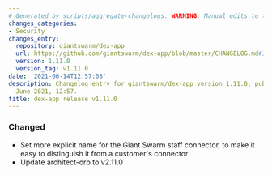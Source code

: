 ```yaml
---
# Generated by scripts/aggregate-changelogs. WARNING: Manual edits to this files will be overwritten.
changes_categories:
- Security
changes_entry:
  repository: giantswarm/dex-app
  url: https://github.com/giantswarm/dex-app/blob/master/CHANGELOG.md#1110---2021-06-14
  version: 1.11.0
  version_tag: v1.11.0
date: '2021-06-14T12:57:08'
description: Changelog entry for giantswarm/dex-app version 1.11.0, published on 14
  June 2021, 12:57.
title: dex-app release v1.11.0
---
```


### Changed
- Set more explicit name for the Giant Swarm staff connector, to make it easy to distinguish it from a customer's connector
- Update architect-orb to v2.11.0

